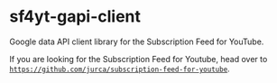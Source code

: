 # sf4yt-gapi-client

Google data API client library for the Subscription Feed for YouTube.

If you are looking for the Subscription Feed for Youtube, head over to
[`https://github.com/jurca/subscription-feed-for-youtube`](https://github.com/jurca/subscription-feed-for-youtube).
